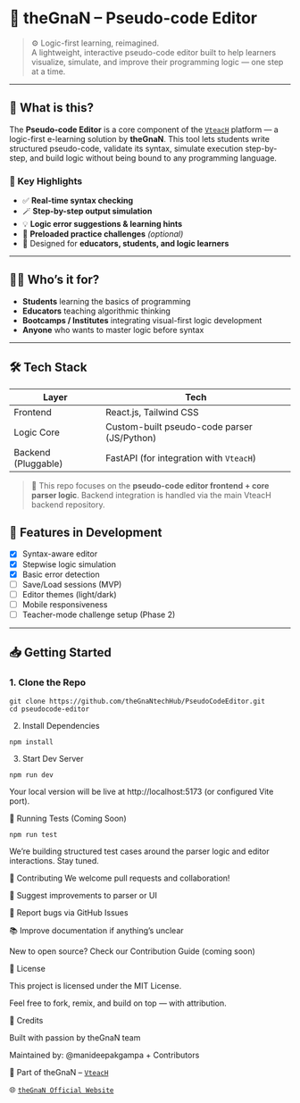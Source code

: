 # 🧠 theGnaN – Pseudo-code Editor

> ⚙️ Logic-first learning, reimagined.  
> A lightweight, interactive pseudo-code editor built to help learners visualize, simulate, and improve their programming logic — one step at a time.

---

## 🚀 What is this?

The **Pseudo-code Editor** is a core component of the [`VteacH`](https://github.com/theGnaNtechHub/VteacH) platform — a logic-first e-learning solution by **theGnaN**. This tool lets students write structured pseudo-code, validate its syntax, simulate execution step-by-step, and build logic without being bound to any programming language.

### 🌟 Key Highlights
- ✅ **Real-time syntax checking**
- 🪄 **Step-by-step output simulation**
- 💡 **Logic error suggestions & learning hints**
- 📘 **Preloaded practice challenges** *(optional)*
- 🧠 Designed for **educators, students, and logic learners**

---

## 🧑‍💻 Who’s it for?

- **Students** learning the basics of programming
- **Educators** teaching algorithmic thinking
- **Bootcamps / Institutes** integrating visual-first logic development
- **Anyone** who wants to master logic before syntax

---

## 🛠️ Tech Stack

| Layer      | Tech        |
|------------|-------------|
| Frontend   | React.js, Tailwind CSS |
| Logic Core | Custom-built pseudo-code parser (JS/Python) |
| Backend (Pluggable) | FastAPI (for integration with `VteacH`) |

> 🔧 This repo focuses on the **pseudo-code editor frontend + core parser logic**. Backend integration is handled via the main VteacH backend repository.



## 🚧 Features in Development

- [x] Syntax-aware editor
- [x] Stepwise logic simulation
- [x] Basic error detection
- [ ] Save/Load sessions (MVP)
- [ ] Editor themes (light/dark)
- [ ] Mobile responsiveness
- [ ] Teacher-mode challenge setup (Phase 2)

---

## 📥 Getting Started

### 1. Clone the Repo

```
git clone https://github.com/theGnaNtechHub/PseudoCodeEditor.git
cd pseudocode-editor
```
2. Install Dependencies
```
npm install
```
3. Start Dev Server
```
npm run dev
```
Your local version will be live at http://localhost:5173 (or configured Vite port).

🧪 Running Tests (Coming Soon)
```
npm run test
```
We’re building structured test cases around the parser logic and editor interactions. Stay tuned.

🤝 Contributing
We welcome pull requests and collaboration!

🧩 Suggest improvements to parser or UI

🐛 Report bugs via GitHub Issues

📚 Improve documentation if anything’s unclear

New to open source? Check our Contribution Guide (coming soon)

📄 License

This project is licensed under the MIT License.

Feel free to fork, remix, and build on top — with attribution.


📣 Credits

Built with passion by theGnaN team

Maintained by: @manideepakgampa + Contributors

📌 Part of theGnaN – [`VteacH`](https://github.com/theGnaNtechHub/VteacH)

🌐 [`theGnaN Official Website`](www.thegnan.in)
